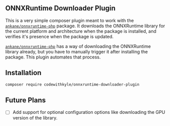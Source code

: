 ## ONNXRuntime Downloader Plugin

This is a very simple composer plugin meant to work with the [`ankane/onnxruntime-php`](https://github.com/ankane/onnxruntime-php) package. It downloads the
ONNXRuntime library for the current platform and architecture when the package is installed, and verifies it's
presence when the package is updated. 

[`ankane/onnxruntime-php`](https://github.com/ankane/onnxruntime-php) has a way of downloading the ONNXRuntime library already, but you have to manually trigger
it after installing the package. This plugin automates that process.


## Installation

```bash
composer require codewithkyle/onnxruntime-downloader-plugin
```

## Future Plans

- [ ] Add support for optional configuration options like downloading the GPU version of the library.
